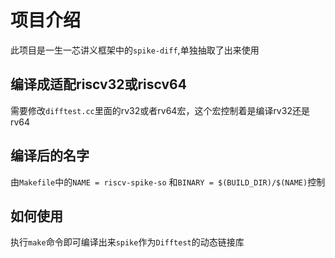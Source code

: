 
# 项目介绍

此项目是一生一芯讲义框架中的`spike-diff`,单独抽取了出来使用

## 编译成适配riscv32或riscv64
需要修改`difftest.cc`里面的rv32或者rv64宏，这个宏控制着是编译rv32还是rv64

## 编译后的名字
由`Makefile`中的`NAME = riscv-spike-so` 和`BINARY = $(BUILD_DIR)/$(NAME)`控制

## 如何使用
执行`make`命令即可编译出来`spike`作为`Difftest`的动态链接库
